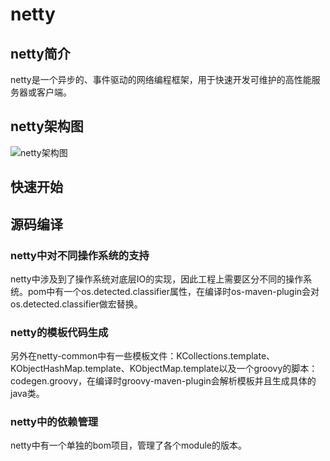 # netty
## netty简介
netty是一个异步的、事件驱动的网络编程框架，用于快速开发可维护的高性能服务器或客户端。
## netty架构图
![netty架构图](https://netty.io/images/components.png)
## 快速开始

## 源码编译
### netty中对不同操作系统的支持
netty中涉及到了操作系统对底层IO的实现，因此工程上需要区分不同的操作系统。pom中有一个os.detected.classifier属性，在编译时os-maven-plugin会对os.detected.classifier做宏替换。
### netty的模板代码生成
另外在netty-common中有一些模板文件：KCollections.template、KObjectHashMap.template、KObjectMap.template以及一个groovy的脚本：codegen.groovy，在编译时groovy-maven-plugin会解析模板并且生成具体的java类。
### netty中的依赖管理
netty中有一个单独的bom项目，管理了各个module的版本。